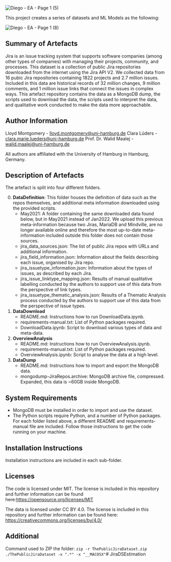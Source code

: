 
![Diego - EA - Page 1 (5)](https://github.com/user-attachments/assets/becd313c-fb49-49b2-a6aa-c673d6eccfe7)

This project creates a series of datasets and ML Models as the following:


![Diego - EA - Page 1 (8)](https://github.com/user-attachments/assets/74fbbffc-38c3-4127-8e07-9260caa1375f)



## Summary of Artefacts

Jira is an issue tracking system that supports software companies (among other types of companies) with managing their projects, community, and processes. This dataset is a collection of public Jira repositories downloaded from the internet using the Jira API V2. We collected data from 16 pubic Jira repositories containing 1822 projects and 2.7 million issues. Included in this data are historical records of 32 million changes, 9 million comments, and 1 million issue links that connect the issues in complex ways. This artefact repository contains the data as a MongoDB dump, the scripts used to download the data, the scripts used to interpret the data, and qualitative work conducted to make the data more approachable.

## Author Information

Lloyd Montgomery - lloyd.montgomery@uni-hamburg.de
Clara Lüders - clara.marie.lueders@uni-hamburg.de
Prof. Dr. Walid Maalej - walid.maalej@uni-hamburg.de

All authors are affiliated with the University of Hamburg in Hamburg, Germany.

## Description of Artefacts

The artefact is split into four different folders.

0. **DataDefinition**: This folder houses the definition of data such as the repos themselves, and additional meta information downloaded using the provided scripts.
   - May2021: A folder containing the same downloaded data found below, but in May2021 instead of Jan2022. We upload this previous meta-information because two Jiras, MariaDB and Mindville, are no longer available online and therefore the most up-to-date meta-information included outside this folder does not contain those sources.
   - jira_data_sources.json: The list of public Jira repos with URLs and additional information.
   - jira_field_information.json: Information about the fields describing each issue, organised by Jira repo.
   -  jira_issuetype_information.json: Information about the types of issues, as described by each Jira.
   - jira_issue_linktype_mapping.json: Results of manual qualitative labelling conducted by the authors to support use of this data from the perspective of link types.
   - jira_issuetype_thematic_analysis.json: Results of a Thematic Analysis process conducted by the authors to support use of this data from the perspective of issue types.
1. **DataDownload**
   - README.md: Instructions how to run DownloadData.ipynb.
   - requirements-manual.txt: List of Python packages required.
   - DownloadData.ipynb: Script to download various types of data and meta-data.
2. **OverviewAnalysis**
   - README.md: Instructions how to run OverviewAnalysis.ipynb.
   - requirements-manual.txt: List of Python packages required.
   - OverviewAnalysis.ipynb: Script to analyse the data at a high level.
3. **DataDump**
   - README.md: Instructions how to import and export the MongoDB data.
   - mongodump-JiraRepos.archive: MongoDB archive file, compressed. Expanded, this data is ~60GB inside MongoDB.


## System Requirements

- MongoDB must be installed in order to import and use the dataset.
- The Python scripts require Python, and a number of Python packages. For each folder listed above, a different README and requirements-manual file are included. Follow those instructions to get the code running on your machine.

## Installation Instructions

Installation instructions are included in each sub-folder.

## Licenses

The code is licensed under MIT. The license is included in this repository and further information can be found here:https://opensource.org/licenses/MIT

The data is licensed under CC BY 4.0. The license is included in this repository and further information can be found here: https://creativecommons.org/licenses/by/4.0/

## Additional

Command used to ZIP the folder: `zip -r ThePublicJiraDataset.zip ./ThePublicJiraDataset -x ".*" -x "__MACOSX"`# JiraDSEstimation
